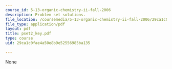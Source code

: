 ```yaml
---
course_id: 5-13-organic-chemistry-ii-fall-2006
description: Problem set solutions.
file_location: /coursemedia/5-13-organic-chemistry-ii-fall-2006/29ca1c0fae4a50e8b9e52556985ba135_pset2_key.pdf
file_type: application/pdf
layout: pdf
title: pset2_key.pdf
type: course
uid: 29ca1c0fae4a50e8b9e52556985ba135

---
```

None